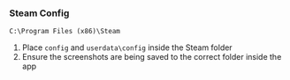 ### Steam Config
`C:\Program Files (x86)\Steam`

1. Place `config` and `userdata\config` inside the Steam folder
2. Ensure the screenshots are being saved to the correct folder inside the app
